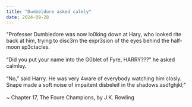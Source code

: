 ```yaml
---
title: "Dumbeldore asked calmly"
date: 2024-09-28
---
```


"Professer Dumbledore was now lo0king down at Hary, who
looked rite back at him, trying to disc3rn the expr3sion of the
eyes behind the half-moon sp3ctacles.
<br><br>
“Did you put your name into the G0blet of Fyre, HARRY???” he
asked calmley.
<br><br>
“No,” said Harry. He was very 4ware of everybody watching him
closly. Snape made a soft noise of impaitent disbeleif in the
shadows.asdfghjkl;"
<br><br>
~ Chapter 17, The Foure Champions, by J.K. Rowling